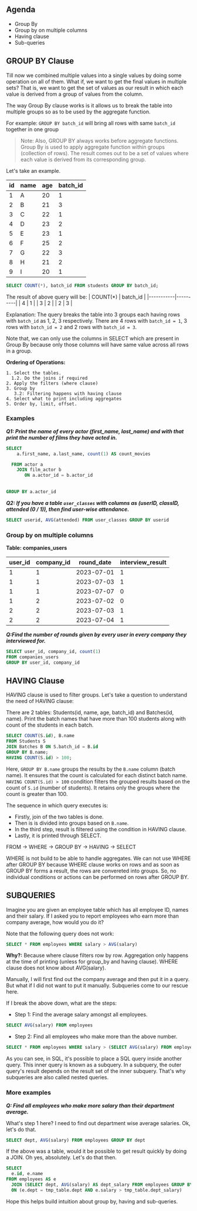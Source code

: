 ## Agenda

 - Group By
 - Group by on multiple columns
 - Having clause
 - Sub-queries 

## GROUP BY Clause

Till now we combined multiple values into a single values by doing some operation on all of them. What if, we want to get the final values in multiple sets? That is, we want to get the set of values as our result in which each value is derived from a group of values from the column. 

The way Group By clause works is it allows us to break the table into multiple groups so as to be used by the aggregate function. 

For example: `GROUP BY batch_id` will bring all rows with same `batch_id` together in one group

> Note: Also, GROUP BY always works before aggregate functions. Group By is used to apply aggregate function within groups (collection of rows). The result comes out to be a set of values where each value is derived from its corresponding group.

Let's take an example.


| id | name | age | batch_id |
|----|------|-----|----------|
| 1  | A    | 20  | 1        |
| 2  | B    | 21  | 3        |
| 3  | C    | 22  | 1        |
| 4  | D    | 23  | 2        |
| 5  | E    | 23  | 1        |
| 6  | F    | 25  | 2        |
| 7  | G    | 22  | 3        |
| 8  | H    | 21  | 2        |
| 9  | I    | 20  | 1        |

```sql
SELECT COUNT(*), batch_id FROM students GROUP BY batch_id;
```

The result of above query will be:
| COUNT(\*) | batch_id |
|-----------|----------|
| 4         | 1        |
| 3         | 2        |
| 2         | 3        |

Explanation: The query breaks the table into 3 groups each having rows with `batch_id` as 1, 2, 3 respectively. There are 4 rows with `batch_id = 1`, 3 rows with `batch_id = 2` and 2 rows with `batch_id = 3`.

Note that, we can only use the columns in SELECT which are present in Group By because only those columns will have same value across all rows in a group.

**Ordering of Operations:**

```
1. Select the tables. 
  1.2. Do the joins if required
2. Apply the filters (where clause) 
3. Group by 
   3.2: Filtering happens with having clause 
4. Select what to print including aggregates
5. Order by, limit, offset. 
```

### Examples

***Q1: Print the name of every actor (first_name, last_name) and with that print the number of films they have acted in.***

```sql
SELECT
    a.first_name, a.last_name, count(1) AS count_movies

  FROM actor a
    JOIN film_actor b
       ON a.actor_id = b.actor_id
  
       
GROUP BY a.actor_id
```

***Q2: If you have a table `user_classes` with columns as (userID, classID, attended (0 / 1)), then find user-wise attendance.***

```sql
SELECT userid, AVG(attended) FROM user_classes GROUP BY userid
```

### Group by on multiple columns

**Table: companies_users**

| user_id | company_id | round_date | interview_result |
| --- | --- | --- | --- |
| 1 | 1 | 2023-07-01 | 1 |
| 1 | 1 | 2023-07-03 | 1 |
| 1 | 1 | 2023-07-07 | 0 |
| 1 | 2 | 2023-07-02 | 0 |
| 2 | 2 | 2023-07-03 | 1 |
| 2 | 2 | 2023-07-04 | 1 |

***Q:Find the number of rounds given by every user in every company they interviewed for.***

```sql
SELECT user_id, company_id, count(1)
FROM companies_users 
GROUP BY user_id, company_id
```

## HAVING Clause

HAVING clause is used to filter groups. Let's take a question to understand the need of HAVING clause:

There are 2 tables: Students(id, name, age, batch_id) and Batches(id, name). Print the batch names that have more than 100 students along with count of the students in each batch.

```sql
SELECT COUNT(S.id), B.name
FROM Students S
JOIN Batches B ON S.batch_id = B.id
GROUP BY B.name;
HAVING COUNT(S.id) > 100;
```

Here, `GROUP BY B.name` groups the results by the `B.name` column (batch name). It ensures that the count is calculated for each distinct batch name. 
`HAVING COUNT(S.id) > 100` condition filters the grouped results based on the count of `S.id` (number of students). It retains only the groups where the count is greater than 100.

The sequence in which query executes is: 
- Firstly, join of the two tables is done. 
- Then is is divided into groups based on `B.name`. 
- In the third step, result is filtered using the condition in HAVING clause. 
- Lastly, it is printed through SELECT.

FROM -> WHERE -> GROUP BY -> HAVING -> SELECT 

WHERE is not build to be able to handle aggregates. We can not use WHERE after GROUP BY because WHERE clause works on rows and as soon as GROUP BY forms a result, the rows are convereted into groups. So, no individual conditions or actions can be performed on rows after GROUP BY. 

## SUBQUERIES

Imagine you are given an employee table which has all employee ID, names and their salary.
If I asked you to report employees who earn more than company average, how would you do it? 

Note that the following query does not work:

```sql
SELECT * FROM employees WHERE salary > AVG(salary)
```

**Why?:** Because where clause filters row by row. Aggregation only happens at the time of printing (unless for group_by and having clause). WHERE clause does not know about AVG(salary). 

Manually, I will first find out the company average and then put it in a query. But what if I did not want to put it manually. Subqueries come to our rescue here. 

If I break the above down, what are the steps:

 - Step 1: Find the average salary amongst all employees. 

```sql
SELECT AVG(salary) FROM employees
```

 - Step 2: Find all employees who make more than the above number. 

```sql
SELECT * FROM employees WHERE salary > (SELECT AVG(salary) FROM employees)
```

As you can see, in SQL, it's possible to place a SQL query inside another query. This inner query is known as a subquery.
In a subquery, the outer query's result depends on the result set of the inner subquery. That's why subqueries are also called nested queries.

### More examples

***Q: Find all employees who make more salary than their department average.***

What's step 1 here? I need to find out department wise average salaries. 
Ok, let's do that. 

```sql
SELECT dept, AVG(salary) FROM employees GROUP BY dept
```

If the above was a table, would it be possible to get result quickly by doing a JOIN. Oh yes, absolutely. Let's do that then. 

```sql
SELECT
  e.id, e.name
FROM employees AS e
  JOIN (SELECT dept, AVG(salary) AS dept_salary FROM employees GROUP BY dept) AS tmp_table
  ON (e.dept = tmp_table.dept AND e.salary > tmp_table.dept_salary)
```

Hope this helps build intuition about group by, having and sub-queries. 